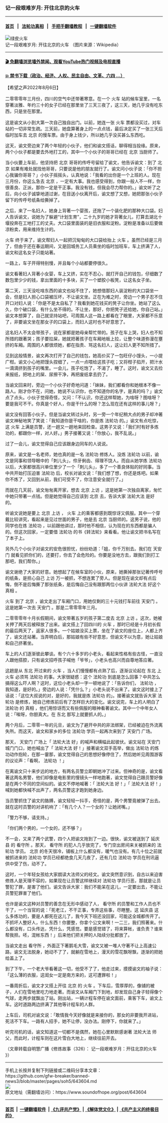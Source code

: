 ### 记一段艰难岁月: 开往北京的火车
------------------------

#### [首页](https://github.com/gfw-breaker/banned-news3/blob/master/README.md) &nbsp;&nbsp;|&nbsp;&nbsp; [法轮功真相](https://github.com/begood0513/basic/blob/master/README.md)  &nbsp;&nbsp;|&nbsp;&nbsp; [手把手翻墙教程](https://github.com/gfw-breaker/guides/wiki)  &nbsp;&nbsp;|&nbsp;&nbsp; [一键翻墙软件](https://github.com/gfw-breaker/nogfw/blob/master/README.md)  



<div><img alt="绿皮火车" src="https://img.soundofhope.org/2022-08/1659810176990.jpg"/>
<br/><figcaption class="caption">
 记一段艰难岁月: 开往北京的火车 （图片来源：Wikipedia）
</figcaption></div><hr/>

#### [ 🎬  免翻墙浏览墙外禁闻、观看YouTube热门视频及电视直播](https://github.com/gfw-breaker/HelloWorld)

#### [ 💥  禁书下载（政治、经济、人权、民主自由、文革、六四 ...）](https://github.com/gfw-breaker/books/blob/master/README.md)

<div><div class="Content__Wrapper sc-1bvya0-0 grZQxZ">
 <p class="meta-top">
  <span class="meta">
   【希望之声2022年8月6日】
  </span>
 </p>
 <p class="Normal1" style="margin-top:16px;margin-bottom:16px">
  二零零零年三月份，四川的空气中还带著寒意。在一个
  <ok href="/term/2757">
   火车
  </ok>
  站的候车室里，一名穿著淡雅、年约三十的女子已经在那里坐了三天三夜了，这三天，她几乎没有吃东西，只是坐在那里。
 </p>
 <p>
  这是谕文从小到大第一次自己独自出门。以前，她连一张
  <ok href="/term/2757">
   火车
  </ok>
  票都没买过，对车站的一切非常生疏。三天前，她盘算著身上的一点点钱，最后决定买了一张三天后临时加车去
  <ok href="/term/2252">
   北京
  </ok>
  的慢车票。由于身上钱少，所以她几乎没买甚么东西吃。
 </p>
 <p>
  这天，谕文旁边来了两个年轻的小伙子，他们和谕文搭话，聊得相当投缘。原来，两个小伙子都是要去外地打工的，其中一个小伙子的哥哥已经在
  <ok href="/term/2252">
   北京
  </ok>
  当厨师了。
 </p>
 <p>
  当小伙要上车前，他坚持把
  <ok href="/term/2252">
   北京
  </ok>
  哥哥的传呼号留给了谕文，他告诉谕文：到了
  <ok href="/term/2252">
   北京
  </ok>
  如果有难处就找他哥哥，只要说是他的朋友就行了。谕文问小伙子说：「你不担心我骗你哥哥？」小伙子摇摇头，认真地说：「我看的出你是一个上班的人。现在三月份，你这么急去
  <ok href="/term/2252">
   北京
  </ok>
  ，一定有大事。我也感受得到，你跟一般人不一样，你很善良、正派，那你一定是干正事。我没有钱，但我会尽力帮你的。」谕文听了之后，向小伙子诚挚地道过谢，在目送小伙离开后，谕文想了又想，她把那张小伙子留下的传呼号纸条给撕掉了。
 </p>
 <p>
  之后，来了一名妇人，她身上背著一个婴孩，还拖了一个装化肥的那种大口袋。妇人告诉谕文，说她为了躲避“计划生育”，二十九岁的她才背著女儿，打算去湖北十堰投奔在工地打工的丈夫。大口袋里面装的是旧衣服和淀粉。淀粉是准备以后要做凉粉卖，用来维持生计的。
 </p>
 <p>
  <ok href="/term/2757">
   火车
  </ok>
  终于来了，谕文帮妇人一起把沉甸甸的大口袋给抬上
  <ok href="/term/2757">
   火车
  </ok>
  。虽然已经是三月了，但由于还在春运期间，又是回城务工人员乘坐的临时加班车，车上挤满了人，谕文和这名女子只能站著。
 </p>
 <p>
  一路上，车子开得特别慢，并且每个小站都要停很久。
 </p>
 <p>
  谕文看著妇人背著小女婴，车上又挤，实在不忍心，就打开自己的钱包，仔细数了数包里少少的钱，拿出里面的十多块，买了一个塑胶小板凳，让这名女子坐。
 </p>
 <p>
  第二天，三天没吃啥东西的谕文也站不住了，她想借那妇人装淀粉的大口袋坐一会，但是妇人担心口袋被压坏，不让谕文坐。正在为难之时，旁边一个男子忍不住开口对妇人说：「你是不是太自私了？我看到她花钱买的凳子让你坐。她站了这么久，你个破口袋，有什么坐不得的。不让坐，那好，你把凳子还给她，你自己站。」谕文本想算了，自己就坚持站吧，可周围人这一路上都看在了眼里，大家都不乐意了，非要谕文坐在那女子的口袋上，而妇人这时也不好意思了。
 </p>
 <p>
  这名妇人不太会带孩子，说在家都是她母亲帮忙带的。孩子在车上哭，妇人也不知所措的跟著哭；孩子要拉屎，她就把著孩子在车厢地板上拉，让整个味道弥漫在壅挤的车厢。周围的人都很烦她，都在指责、骂这名妇人，这让妇人更不知所措了。
 </p>
 <p>
  见到这般情景，谕文再次打开了自己的钱包，她高价买了一包旺仔小馒头，一小提广柑。谕文小心地把馒头捏细了，一点一点喂给这孩子吃；又将柑子掐开，把汁水一滴滴挤到孩子的嘴里。一会儿，孩子吃饱了，不渴了，睡了。这时，谕文又去捡来报纸，把地上的屎、尿擦干净，再把废纸拿去扔了。
 </p>
 <p>
  当谕文回来时，旁边一个小伙子好奇地问道：「妹妹，我们都看你和她根本不像一路人。刚才你不在，问她，她说不认识你，也不知道你的名字，是真的吗？」谕文点了点头。小伙子觉得奇怪，又问：「不认识，你还这样帮她，为啥呀？图啥呀？要是我可不干。你真是个好人，你是干什么的呀？怎么现在还有这样的事儿呀？」
 </p>
 <p>
  谕文没有回答小伙子。但是当谕文转过头时，另一旁一个年纪稍大点的男子却冲著谕文神秘地笑了笑说：「我知道你是干啥的，你是炼
  <ok href="/term/968">
   法轮功
  </ok>
  的。」谕文有点吃惊，这
  <ok href="/term/2757">
   火车
  </ok>
  上满是员警，还一趟又一趟地来回检查。这男子又说：「我们村有好多炼功的，都跟你一样，对人好。」男子接著又说：「你放心，我不乱说。」
 </p>
 <p>
  过了一会儿，谕文觉得自己应该跟身边同车的人说说。
 </p>
 <p>
  原来，谕文是一名老师，她也真的是一名
  <ok href="/term/968">
   法轮功
  </ok>
  修炼人。没炼
  <ok href="/term/968">
   法轮功
  </ok>
  以前，谕文是同事和领导眼中的「刺儿头」，伶牙俐齿、得理不饶人。而自从她学炼
  <ok href="/term/968">
   法轮功
  </ok>
  以后，大家都很高兴单位里少了一个「刺儿头」，多了一个善良体贴的好同事。当中共开始打压迫害
  <ok href="/term/968">
   法轮功
  </ok>
  后，校长对谕文说：「我们想了想，你还是炼吧。如果你不炼了，又回到从前，我们可受不了，你注意安全就行了。」
 </p>
 <p>
  而就在几天前，谕文匆匆离开家，想去
  <ok href="/term/2252">
   北京
  </ok>
  <ok href="/term/13350">
   上访
  </ok>
  ，这是她第一次独自离家，匆忙中她只带著一点钱。但是她觉得自己应该到
  <ok href="/term/2252">
   北京
  </ok>
  去，告诉大家
  <ok href="/term/8055">
   法轮大法
  </ok>
  是好的。
 </p>
 <p>
  听谕文说她是要上
  <ok href="/term/2252">
   北京
  </ok>
  <ok href="/term/13350">
   上访
  </ok>
  ，
  <ok href="/term/2757">
   火车
  </ok>
  上的乘客都感到既惊讶又佩服。其中一个穿戴比较讲究，看起来是见过世面的男子，他是去
  <ok href="/term/2252">
   北京
  </ok>
  当厨师的。这男子说，他的同学也在炼
  <ok href="/term/968">
   法轮功
  </ok>
  ，以前跟他讲过，那时他不相信，认为现在的东西都是骗人的。但这次回家，一定要借
  <ok href="/term/968">
   法轮功
  </ok>
  的书《转法轮》来看看。他让谕文把书名写在了本子上。
 </p>
 <p>
  另外几个小伙子对谕文的安危很担忧，纷纷劝道：「姐，你千万别去。我们在
  <ok href="/term/8870">
   天安门
  </ok>
  就看见抓你们的，还要打，你去了会危险的。你要是没地方去，跟我们到打工那吧，我们帮你。」
 </p>
 <p>
  谕文谢绝了大家的好意。她想起了在候车室的小伙，原来，她撕掉那张记著传呼号的纸条，是担心自己
  <ok href="/term/13350">
   上访
  </ok>
  万一被抓，不想连累了旁人。但是现在谕文却有点后悔，倒不是后悔撕了那张纸条，是后悔自己没有跟那两位小伙讲
  <ok href="/term/8055">
   法轮大法
  </ok>
  好这个
  <ok href="/term/1046">
   真相
  </ok>
  。
 </p>
 <p>
  <ok href="/term/2757">
   火车
  </ok>
  到了
  <ok href="/term/2252">
   北京
  </ok>
  ，谕文走出了车厢门口，用她仅剩的三十元钱打车前往
  <ok href="/term/8870">
   天安门
  </ok>
  。这是她第一次去
  <ok href="/term/8870">
   天安门
  </ok>
  。那是二零零零年三月。
 </p>
 <p>
  二零零零年十月长假期间，谕文带著五岁的孩子第二度去
  <ok href="/term/2252">
   北京
  </ok>
  <ok href="/term/13350">
   上访
  </ok>
  。这次，她被关押了两天后被释放了出来。谕文搭上了回四川的
  <ok href="/term/2757">
   火车
  </ok>
  ，那时已经是十月初长假的最后两天了，返家人很多。一个姑娘没买上票，坐在了谕文的座位上，人都上齐了，谕文还站著。当弄明白后，那姑娘有些不好意思，但谕文不以为意，她让姑娘和自己挤著坐。
 </p>
 <p>
  车上的人们逐渐彼此攀谈。有个六十多岁的小老头，看起来性格有些古怪，一直没人跟他搭腔，只有谕文招呼孩子喊他「爷爷」，小老头也高兴而自尊地答应著。
 </p>
 <p>
  这趟是从
  <ok href="/term/63602">
   东北
  </ok>
  开过来的
  <ok href="/term/2757">
   火车
  </ok>
  ，当人们慢慢都有点熟了后，逐渐议论起在
  <ok href="/term/63602">
   东北
  </ok>
  上
  <ok href="/term/2757">
   火车
  </ok>
  必须骂
  <ok href="/term/968">
   法轮功
  </ok>
  的事。大家很疑惑：这个
  <ok href="/term/968">
   法轮功
  </ok>
  到底是怎么回事？中共怎么搞得这么吓人啊？这时，这位小老头却一字一顿地说了：「告诉你们，
  <ok href="/term/968">
   法轮功
  </ok>
  ，我知道，是好的。」旁边的人说：「凭什么？」小老头说不出来了。谕文这时接上了话说：「这位大叔说的对，是好的，我就是炼
  <ok href="/term/968">
   法轮功
  </ok>
  的」。接著谕文就告诉大家
  <ok href="/term/968">
   法轮功
  </ok>
  是修炼，她自己修炼前后有了怎样巨大的变化。谕文说完，车上的人明白了
  <ok href="/term/968">
   法轮功
  </ok>
  的
  <ok href="/term/1046">
   真相
  </ok>
  ，他们用惊讶而又有些佩服的眼神看著谕文。其中一个中年女人说：「唉呀，你胆真大。在
  <ok href="/term/63602">
   东北
  </ok>
  那写上就要抓人的。」
 </p>
 <p>
  两个月后，二零零一年的元旦，谕文为了避开中共的非法绑架，已经被迫在外流离失所。而这天，谕文和家乡的多位
  <ok href="/term/968">
   法轮功
  </ok>
  学员一起再次来到了
  <ok href="/term/8870">
   天安门
  </ok>
  广场。
 </p>
 <p>
  那天，
  <ok href="/term/8870">
   天安门
  </ok>
  广场上「
  <ok href="/term/8055">
   法轮大法
  </ok>
  好」的喊声和横幅此起彼伏。谕文站在
  <ok href="/term/8870">
   天安门
  </ok>
  城门门口，她也喊出了「
  <ok href="/term/8055">
   法轮大法
  </ok>
  好！」接著谕文双手高举，做出
  <ok href="/term/968">
   法轮功
  </ok>
  的炼功动作抱轮，在那一霎那，谕文觉得自己的思想好像停住了，然后她听见周围游客的议论声：「看啊，
  <ok href="/term/968">
   法轮功
  </ok>
  ！」
 </p>
 <p>
  在离谕文只十来步远的地方，有两名员警立即朝她冲了过来。但神奇的是，谕文看著这两名男警，他们却像是电影里的慢镜头一样地跑著，谕文觉得自己跟员警好像是在两个不同的空间似的。谕文不停地喊著：「
  <ok href="/term/8055">
   法轮大法
  </ok>
  好！」「
  <ok href="/term/8055">
   法轮大法
  </ok>
  好！」喊到她都快喊不出声了，两名员警这才跑到她身边。
 </p>
 <p>
  当员警抓住了谕文的胳膊，谕文轻轻一抖手，奇怪的是，两个男警竟被弹了出去。就在这时员警的对讲机响了：「有几个人？一个女的？让她闭嘴。」
 </p>
 <p>
  「警力不够，请支持。」
 </p>
 <p>
  「你们两个男的，一个女的，还不够？」
 </p>
 <p>
  不一会，又来了两个武警，四个人把谕文拖到了一边。很快，谕文被送到了
  <ok href="/term/769451">
   延庆县
  </ok>
  的
  <ok href="/term/6100">
   看守所
  </ok>
  。那天，
  <ok href="/term/6100">
   看守所
  </ok>
  的犯人几乎放完了，专门空出房间来关被抓来的
  <ok href="/term/968">
   法轮功
  </ok>
  学员。
  <ok href="/term/2252">
   北京
  </ok>
  的冬天很冷，铺板上什么都没有，暖气也没有。有几十位之前就被抓进来的
  <ok href="/term/968">
   法轮功
  </ok>
  学员已经都绝食几天几夜了，还有几位
  <ok href="/term/968">
   法轮功
  </ok>
  学员在刑讯逼供中受了伤，动不了。
 </p>
 <p>
  这时，一个年轻女孩给大家朗读大法师父的经文。谕文突然意识到，自古以来迫害修炼人是天理不容的，如果现在让员警这样继续对
  <ok href="/term/968">
   法轮功
  </ok>
  学员行恶，那就是让员警犯了罪，是害了他们。谕文告诉大家：我们不能呆在这儿，一定要出去，不能让员警犯罪害了他们。
 </p>
 <p>
  也许是谕文这种对员警的善念在无形中感动了人，
  <ok href="/term/6100">
   看守所
  </ok>
  的员警和工作人员也不干了，一个当官的说：「死老江，不干正事，专弄这些事，尽瞎整。这
  <ok href="/term/769451">
   延庆县
  </ok>
  这么多炼功的，要是人都死在这儿了，我今天下班还没回家，可能这全城都传开了。不抓坏人整好人，什么东西！你要整，你拿个公文来啊！一二三，我们照著来。什么都没有，口头传达，凭什么，凭感觉。要是感觉错了，将来算帐，谁负责？谁来帮我担。呸，混帐东西！」后来他们把关押的人陆续分批都放了。
 </p>
 <p>
  当谕文走出
  <ok href="/term/6100">
   看守所
  </ok>
  ，外面正下著鹅毛大雪，谕文又被一堆人守著不让上高速公路，谕文无法脱身，她动不了了，就躺在雪地上，漫天的雪花飘呀飘，逐渐的把她给盖上了。
 </p>
 <p>
  到了下午，一个老大爷看著这一切，他受不了了，他走过来，摸摸谕文的袖子说：「这么薄的衣服，这闺女一定是南方来的，这可遭罪啦！」
 </p>
 <p>
  一番周折后，谕文才又搭上开往
  <ok href="/term/2252">
   北京
  </ok>
  的
  <ok href="/term/2757">
   火车
  </ok>
  。下车后，雪厚厚的，像铺的被子，人们在雪地里吃力地走著。而谕文从车厢门下到地，却发现自己身子轻得像个气球，走两步就飘出了站。刚出站，一辆计程车停在谕文面前，乘客下车，谕文上车。这时道路两边挤满了其他等计程车的人群。
 </p>
 <p>
  上车后，司机对谕文说：「敢情我今天好像就是来接你的，那女的非要我开进站，死活不下车。一路有人招手，她不让停，没办法。刚停下，你就来了。」
 </p>
 <p>
  听完司机的话，谕文知道这一切都不是偶然，她在心里默默感谢著
  <ok href="/term/8055">
   法轮大法
  </ok>
  师父，而此时，计程车则在这片雪白大地上，继续往前开去。
 </p>
 <p>
  （文章转载自明慧广播《修炼故事（326）：
  <ok href="https://www.mhradio.org/showprogram/14361.html">
   记一段艰难岁月：开往北京的火车
  </ok>
  》）
 </p>
</div>
</div>
<hr/>
手机上长按并复制下列链接或二维码分享本文章：<br/>
https://github.com/gfw-breaker/banned-news3/blob/master/pages/soh5/643604.md <br/>
<a href='https://github.com/gfw-breaker/banned-news3/blob/master/pages/soh5/643604.md'><img src='https://github.com/gfw-breaker/banned-news3/blob/master/pages/soh5/643604.md.png'/></a> <br/>
原文地址（需翻墙访问）：https://www.soundofhope.org/post/643604


------------------------
#### [首页](https://github.com/gfw-breaker/banned-news3/blob/master/README.md) &nbsp;|&nbsp; [一键翻墙软件](https://github.com/gfw-breaker/nogfw/blob/master/README.md) &nbsp;| [《九评共产党》](https://github.com/gfw-breaker/9ping.md/blob/master/README.md#九评之一评共产党是什么) | [《解体党文化》](https://github.com/gfw-breaker/jtdwh.md/blob/master/README.md) | [《共产主义的终极目的》](https://github.com/gfw-breaker/gczydzjmd.md/blob/master/README.md)


<img src='http://gfw-breaker.win/banned-news3/pages/soh5/643604.md' width='0px' height='0px'/>